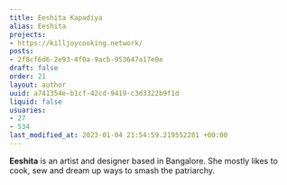 ```yaml
---
title: Eeshita Kapadiya
alias: Eeshita
projects:
- https://killjoycooking.network/
posts:
- 2f8cf6d6-2e93-4f0a-9acb-953647a17e0e
draft: false
order: 21
layout: author
uuid: a741354e-b1cf-42cd-9419-c3d3322b9f1d
liquid: false
usuaries:
- 27
- 534
last_modified_at: 2023-01-04 21:54:59.219552281 +00:00
---
```


<p><strong>Eeshita</strong> is an artist and designer based in Bangalore. She mostly likes to cook, sew and dream up ways to smash the patriarchy.</p>